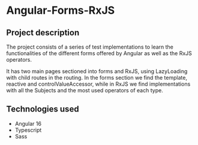 # Angular-Forms-RxJS

## Project description

The project consists of a series of test implementations to learn the functionalities of the different forms offered by Angular as well as the RxJS operators. 

It has two main pages sectioned into forms and RxJS, using LazyLoading with child routes in the routing. In the forms section we find the template, reactive and controlValueAccessor, while in RxJS we find implementations with all the Subjects and the most used operators of each type. 

## Technologies used

- Angular 16
- Typescript
- Sass





